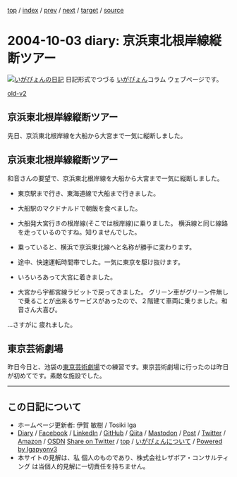 [top](../index.html) 
 / [index](index.html) 
 / [prev](ig040930.html) 
 / [next](ig041005.html) 
 / [target](https://www.igapyon.jp/igapyon/diary/2004/ig041003.html) 
 / [source](https://github.com/igapyon/diary/blob/master/2004/ig041003.src.md) 

2004-10-03 diary: 京浜東北根岸線縦断ツアー
=====================================================================================================
[![いがぴょんの日記](https://www.igapyon.jp/igapyon/diary/images/iga200306s.jpg "いがぴょん")](https://www.igapyon.jp/igapyon/diary/memo/memoigapyon.html) 日記形式でつづる [いがぴょん](https://www.igapyon.jp/igapyon/diary/memo/memoigapyon.html)コラム ウェブページです。

[old-v2](ig041003-orig.html)

## 京浜東北根岸線縦断ツアー

先日、京浜東北根岸線を大船から大宮まで一気に縦断しました。


## 京浜東北根岸線縦断ツアー

和音さんの要望で、京浜東北根岸線を大船から大宮まで一気に縦断しました。

* 東京駅まで行き、東海道線で大船まで行きました。
  
* 大船駅のマクドナルドで朝飯を食べました。
  
* 大船発大宮行きの根岸線(そこでは根岸線)に乗りました。
  横浜線と同じ線路を走っているのですね。知りませんでした。
  
* 乗っていると、横浜で京浜東北線へと名称が勝手に変わります。
  
* 途中、快速運転時間帯でした。一気に東京を駆け抜けます。
  
* いろいろあって大宮に着きました。
  
* 大宮から宇都宮線ラビットで戻ってきました。
  グリーン車がグリーン件無しで乗ることが出来るサービスがあったので、２階建て車両に乗りました。和音さん大喜び。

…さすがに 疲れました。

## 東京芸術劇場

昨日今日と、池袋の[東京芸術劇場](http://www.geigeki.jp/)での練習です。東京芸術劇場に行ったのは昨日が初めてです。素敵な施設でした。


----------------------------------------------------------------------------------------------------

## この日記について

* ホームページ更新者: 伊賀 敏樹 / Tosiki Iga
* [Diary](https://www.igapyon.jp/igapyon/diary/) / [Facebook](https://www.facebook.com/igapyon) / [LinkedIn](https://www.linkedin.com/in/toshikiiga) / [GitHub](https://github.com/igapyon) / [Qiita](https://qiita.com/igapyon) / [Mastodon](https://social.vivaldi.net/@igapyon) / [Post](https://post.news/igapyon) / [Twitter](https://twitter.com/ToshikiIga) / [Amazon](https://www.amazon.co.jp/%E4%BC%8A%E8%B3%80-%E6%95%8F%E6%A8%B9/e/B004LTQWCQ) / [OSDN](https://ja.osdn.net/users/iga/)
[Share on Twitter](https://twitter.com/intent/tweet?hashtags=igapyon%2Cdiary%2C%E3%81%84%E3%81%8C%E3%81%B4%E3%82%87%E3%82%93&text=%E4%BA%AC%E6%B5%9C%E6%9D%B1%E5%8C%97%E6%A0%B9%E5%B2%B8%E7%B7%9A%E7%B8%A6%E6%96%AD%E3%83%84%E3%82%A2%E3%83%BC&url=https%3A%2F%2Fwww.igapyon.jp%2Figapyon%2Fdiary%2F2004%2Fig041003.html) / [top](../index.html) / [いがぴょんについて](https://www.igapyon.jp/igapyon/diary/memo/memoigapyon.html) / [Powered by Igapyonv3](https://github.com/igapyon/igapyonv3)
* 本サイトの見解は、私 個人のものであり、株式会社レザボア・コンサルティング は当個人的見解に一切責任を持ちません。 
